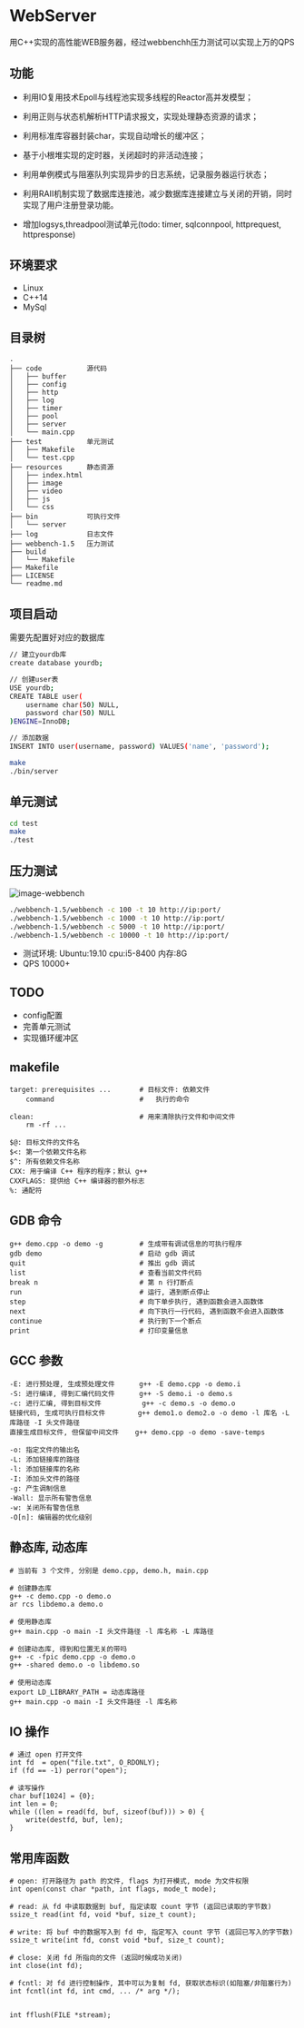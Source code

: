 # WebServer
用C++实现的高性能WEB服务器，经过webbenchh压力测试可以实现上万的QPS

## 功能
* 利用IO复用技术Epoll与线程池实现多线程的Reactor高并发模型；
* 利用正则与状态机解析HTTP请求报文，实现处理静态资源的请求；
* 利用标准库容器封装char，实现自动增长的缓冲区；
* 基于小根堆实现的定时器，关闭超时的非活动连接；
* 利用单例模式与阻塞队列实现异步的日志系统，记录服务器运行状态；
* 利用RAII机制实现了数据库连接池，减少数据库连接建立与关闭的开销，同时实现了用户注册登录功能。

* 增加logsys,threadpool测试单元(todo: timer, sqlconnpool, httprequest, httpresponse) 

## 环境要求
* Linux
* C++14
* MySql

## 目录树
```
.
├── code           源代码
│   ├── buffer
│   ├── config
│   ├── http
│   ├── log
│   ├── timer
│   ├── pool
│   ├── server
│   └── main.cpp
├── test           单元测试
│   ├── Makefile
│   └── test.cpp
├── resources      静态资源
│   ├── index.html
│   ├── image
│   ├── video
│   ├── js
│   └── css
├── bin            可执行文件
│   └── server
├── log            日志文件
├── webbench-1.5   压力测试
├── build          
│   └── Makefile
├── Makefile
├── LICENSE
└── readme.md
```


## 项目启动
需要先配置好对应的数据库
```bash
// 建立yourdb库
create database yourdb;

// 创建user表
USE yourdb;
CREATE TABLE user(
    username char(50) NULL,
    password char(50) NULL
)ENGINE=InnoDB;

// 添加数据
INSERT INTO user(username, password) VALUES('name', 'password');
```

```bash
make
./bin/server
```

## 单元测试
```bash
cd test
make
./test
```

## 压力测试
![image-webbench](https://github.com/markparticle/WebServer/blob/master/readme.assest/%E5%8E%8B%E5%8A%9B%E6%B5%8B%E8%AF%95.png)
```bash
./webbench-1.5/webbench -c 100 -t 10 http://ip:port/
./webbench-1.5/webbench -c 1000 -t 10 http://ip:port/
./webbench-1.5/webbench -c 5000 -t 10 http://ip:port/
./webbench-1.5/webbench -c 10000 -t 10 http://ip:port/
```
* 测试环境: Ubuntu:19.10 cpu:i5-8400 内存:8G 
* QPS 10000+

## TODO
* config配置
* 完善单元测试
* 实现循环缓冲区

## makefile
```
target: prerequisites ...       # 目标文件: 依赖文件
    command                     #   执行的命令

clean:                          # 用来清除执行文件和中间文件
	rm -rf ...

$@: 目标文件的文件名
$<: 第一个依赖文件名称
$^: 所有依赖文件名称
CXX: 用于编译 C++ 程序的程序；默认 g++
CXXFLAGS: 提供给 C++ 编译器的额外标志
%: 通配符
``` 

## GDB 命令
```
g++ demo.cpp -o demo -g         # 生成带有调试信息的可执行程序
gdb demo                        # 启动 gdb 调试
quit                            # 推出 gdb 调试
list                            # 查看当前文件代码
break n                         # 第 n 行打断点
run                             # 运行, 遇到断点停止
step                            # 向下单步执行, 遇到函数会进入函数体
next                            # 向下执行一行代码, 遇到函数不会进入函数体
continue                        # 执行到下一个断点
print                           # 打印变量信息  
```

## GCC 参数
```
-E: 进行预处理, 生成预处理文件      g++ -E demo.cpp -o demo.i
-S: 进行编译, 得到汇编代码文件      g++ -S demo.i -o demo.s
-c: 进行汇编, 得到目标文件          g++ -c demo.s -o demo.o
链接代码, 生成可执行目标文件        g++ demo1.o demo2.o -o demo -l 库名 -L 库路径 -I 头文件路径
直接生成目标文件, 但保留中间文件    g++ demo.cpp -o demo -save-temps

-o: 指定文件的输出名
-L: 添加链接库的路径
-l: 添加链接库的名称 
-I: 添加头文件的路径
-g: 产生调制信息
-Wall: 显示所有警告信息
-w: 关闭所有警告信息
-O[n]: 编辑器的优化级别
```

## 静态库, 动态库
```
# 当前有 3 个文件, 分别是 demo.cpp, demo.h, main.cpp

# 创建静态库
g++ -c demo.cpp -o demo.o
ar rcs libdemo.a demo.o

# 使用静态库
g++ main.cpp -o main -I 头文件路径 -l 库名称 -L 库路径

# 创建动态库, 得到和位置无关的带吗
g++ -c -fpic demo.cpp -o demo.o
g++ -shared demo.o -o libdemo.so

# 使用动态库
export LD_LIBRARY_PATH = 动态库路径
g++ main.cpp -o main -I 头文件路径 -l 库名称
```

## IO 操作
```
# 通过 open 打开文件
int fd  = open("file.txt", O_RDONLY);
if (fd == -1) perror("open");

# 读写操作
char buf[1024] = {0};
int len = 0;
while ((len = read(fd, buf, sizeof(buf))) > 0) {
    write(destfd, buf, len);
}
```

## 常用库函数
```
# open: 打开路径为 path 的文件, flags 为打开模式, mode 为文件权限
int open(const char *path, int flags, mode_t mode);

# read: 从 fd 中读取数据到 buf, 指定读取 count 字节 (返回已读取的字节数)
ssize_t read(int fd, void *buf, size_t count);

# write: 将 buf 中的数据写入到 fd 中, 指定写入 count 字节 (返回已写入的字节数)
ssize_t write(int fd, const void *buf, size_t count);

# close: 关闭 fd 所指向的文件 (返回时候成功关闭)
int close(int fd);

# fcntl: 对 fd 进行控制操作, 其中可以为复制 fd, 获取状态标识(如阻塞/非阻塞行为)
int fcntl(int fd, int cmd, ... /* arg */);


int fflush(FILE *stream);
```